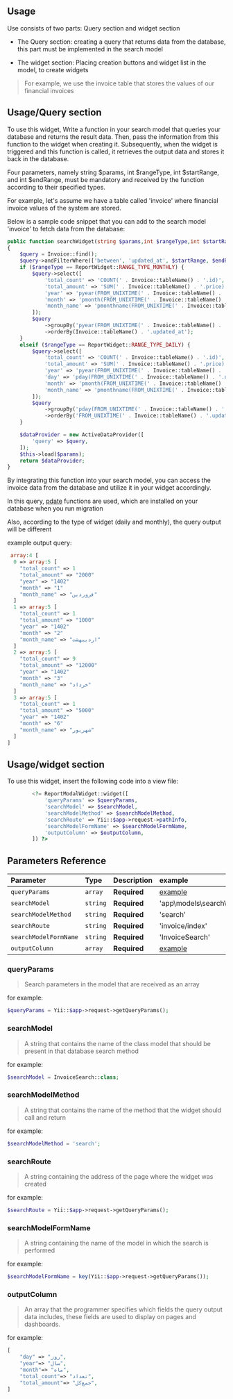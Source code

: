 
## Usage

Use consists of two parts:
Query section and widget section

- The Query section: creating a query that returns data from the database, this part must be implemented in the search model

- The widget section: Placing creation buttons and widget list in the model, to create widgets

> For example, we use the invoice table that stores the values of our financial invoices


## Usage/Query section

To use this widget, Write a function in your search model that queries your database and returns the result data. Then, pass the information from this function to the widget when creating it. Subsequently, when the widget is triggered and this function is called, it retrieves the output data and stores it back in the database.

Four parameters, namely string $params, int $rangeType, int $startRange, and int $endRange, must be mandatory and received by the function according to their specified types.

For example, let's assume we have a table called 'invoice' where financial invoice values of the system are stored.

Below is a sample code snippet that you can add to the search model 'invoice' to fetch data from the database:

```php
public function searchWidget(string $params,int $rangeType,int $startRange,int $endRange)
{
    $query = Invoice::find();
    $query->andFilterWhere(['between', 'updated_at', $startRange, $endRange]);
    if ($rangeType == ReportWidget::RANGE_TYPE_MONTHLY) {
        $query->select([
            'total_count' => 'COUNT(' . Invoice::tableName() . '.id)',
            'total_amount' => 'SUM(' . Invoice::tableName() . '.price)',
            'year' => 'pyear(FROM_UNIXTIME(' . Invoice::tableName() . '.updated_at))',
            'month' => 'pmonth(FROM_UNIXTIME(' . Invoice::tableName() . '.updated_at))',
            'month_name' => 'pmonthname(FROM_UNIXTIME(' . Invoice::tableName() . '.updated_at))',
        ]);
        $query
            ->groupBy('pyear(FROM_UNIXTIME(' . Invoice::tableName() . '.updated_at)), pmonth(FROM_UNIXTIME(' . Invoice::tableName() . '.updated_at))')
            ->orderBy(Invoice::tableName() . '.updated_at');
    }
    elseif ($rangeType == ReportWidget::RANGE_TYPE_DAILY) {
        $query->select([
            'total_count' => 'COUNT(' . Invoice::tableName() . '.id)',
            'total_amount' => 'SUM(' . Invoice::tableName() . '.price)',
            'year' => 'pyear(FROM_UNIXTIME(' . Invoice::tableName() . '.updated_at))',
            'day' => 'pday(FROM_UNIXTIME(' . Invoice::tableName() . '.updated_at))',
            'month' => 'pmonth(FROM_UNIXTIME(' . Invoice::tableName() . '.updated_at))',
            'month_name' => 'pmonthname(FROM_UNIXTIME(' . Invoice::tableName() . '.updated_at))',
        ]);
        $query
            ->groupBy('pday(FROM_UNIXTIME(' . Invoice::tableName() . '.updated_at)), pmonth(FROM_UNIXTIME(' . Invoice::tableName() . '.updated_at)), pyear(FROM_UNIXTIME(' . Invoice::tableName() . '.updated_at))')
            ->orderBy('FROM_UNIXTIME(' . Invoice::tableName() . '.updated_at)');
    }

    $dataProvider = new ActiveDataProvider([
        'query' => $query,
    ]);
    $this->load($params);
    return $dataProvider;
}

```
By integrating this function into your search model, you can access the invoice data from the database and utilize it in your widget accordingly.

In this query, [pdate](https://github.com/zoghal/PersianDate4MySQL) functions are used, which are installed on your database when you run migration

Also, according to the type of widget (daily and monthly), the query output will be different


example output query:
```php
 array:4 [
  0 => array:5 [
    "total_count" => 1
    "total_amount" => "2000"
    "year" => "1402"
    "month" => "1"
    "month_name" => "فروردین"
  ]
  1 => array:5 [
    "total_count" => 1
    "total_amount" => "1000"
    "year" => "1402"
    "month" => "2"
    "month_name" => "اردیبهشت"
  ]
  2 => array:5 [
    "total_count" => 9
    "total_amount" => "12000"
    "year" => "1402"
    "month" => "3"
    "month_name" => "خرداد"
  ]
  3 => array:5 [
    "total_count" => 1
    "total_amount" => "5000"
    "year" => "1402"
    "month" => "6"
    "month_name" => "شهریور"
  ]
]
```







## Usage/widget section
To use this widget, insert the following code into a view file:
```php
        <?= ReportModalWidget::widget([
            'queryParams' => $queryParams,
            'searchModel' => $searchModel,
            'searchModelMethod' => $searchModelMethod,
            'searchRoute' => Yii::$app->request->pathInfo,
            'searchModelFormName' => $searchModelFormName,
            'outputColumn' => $outputColumn,
        ]) ?>

```
## Parameters Reference

| Parameter             | Type     | Description  | example                           |
|:----------------------|:---------|:-------------|:----------------------------------|
| `queryParams`         | `array`  | **Required** | [example](https://github.com/)    |
| `searchModel`         | `string` | **Required** | 'app\models\search\InvoiceSearch' |
| `searchModelMethod`   | `string` | **Required** | 'search'                          |
| `searchRoute`         | `string` | **Required** | 'invoice/index'                   |
| `searchModelFormName` | `string` | **Required** | 'InvoiceSearch'                   |
| `outputColumn`        | `array`  | **Required** | [example](https://github.com/)    |

### queryParams ###
> Search parameters in the model that are received as an array

for example:
```php
$queryParams = Yii::$app->request->getQueryParams();
```
### searchModel ###
> A string that contains the name of the class model that should be present in that database search method

for example:
```php
$searchModel = InvoiceSearch::class;
```
### searchModelMethod ###
> A string that contains the name of the method that the widget should call and return

for example:
```php
$searchModelMethod = 'search';
```
### searchRoute ###
> A string containing the address of the page where the widget was created

for example:
```php
$searchRoute = Yii::$app->request->getQueryParams();
```
### searchModelFormName ###
> A string containing the name of the model in which the search is performed

for example:
```php
$searchModelFormName = key(Yii::$app->request->getQueryParams());
```
### outputColumn ###
> An array that the programmer specifies which fields the query output data includes, these fields are used to display on pages and dashboards.

for example:
```php
[
    "day" => "روز",
    "year"=> "سال",
    "month"=> "ماه",
    "total_count"=> "تعداد",
    "total_amount"=> "جمع‌کل",
]
```


